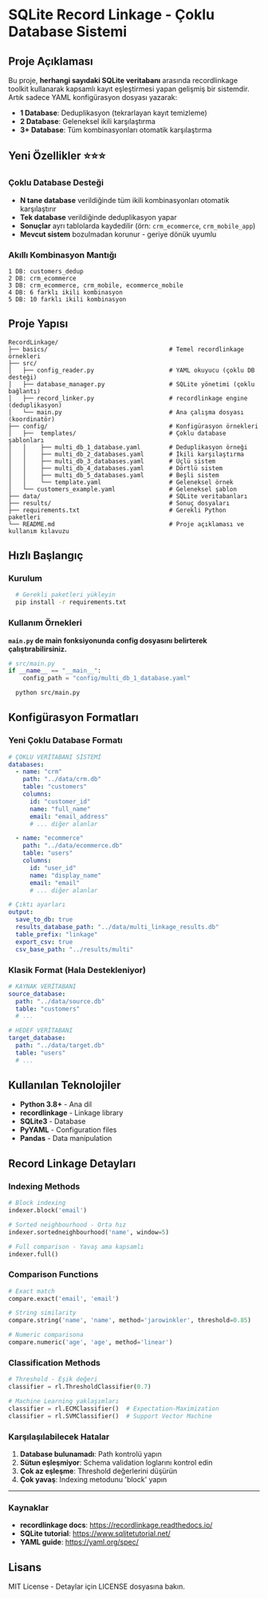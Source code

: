 # SQLite Record Linkage - Çoklu Database Sistemi

## Proje Açıklaması

Bu proje, **herhangi sayıdaki SQLite veritabanı** arasında recordlinkage toolkit kullanarak kapsamlı kayıt eşleştirmesi yapan gelişmiş bir sistemdir. Artık sadece YAML konfigürasyon dosyası yazarak:

- **1 Database**: Deduplikasyon (tekrarlayan kayıt temizleme)
- **2 Database**: Geleneksel ikili karşılaştırma  
- **3+ Database**: Tüm kombinasyonları otomatik karşılaştırma

## Yeni Özellikler ⭐️⭐️⭐️

### Çoklu Database Desteği
- **N tane database** verildiğinde tüm ikili kombinasyonları otomatik karşılaştırır
- **Tek database** verildiğinde deduplikasyon yapar
- **Sonuçlar** ayrı tablolarda kaydedilir (örn: `crm_ecommerce`, `crm_mobile_app`)
- **Mevcut sistem** bozulmadan korunur - geriye dönük uyumlu

### Akıllı Kombinasyon Mantığı
```
1 DB: customers_dedup
2 DB: crm_ecommerce  
3 DB: crm_ecommerce, crm_mobile, ecommerce_mobile
4 DB: 6 farklı ikili kombinasyon
5 DB: 10 farklı ikili kombinasyon
```

## Proje Yapısı

```
RecordLinkage/
├── basics/                                  # Temel recordlinkage örnekleri
├── src/                          
│   ├── config_reader.py                     # YAML okuyucu (çoklu DB desteği)
│   ├── database_manager.py                  # SQLite yönetimi (çoklu bağlantı)
│   ├── record_linker.py                     # recordlinkage engine (deduplikasyon)
│   └── main.py                              # Ana çalışma dosyası (koordinatör)
├── config/                                  # Konfigürasyon örnekleri 
│   ├──  templates/                          # Çoklu database şablonları
│   │    ├── multi_db_1_database.yaml        # Deduplikasyon örneği
│   │    ├── multi_db_2_databases.yaml       # İkili karşılaştırma
│   │    ├── multi_db_3_databases.yaml       # Üçlü sistem
│   │    ├── multi_db_4_databases.yaml       # Dörtlü sistem
│   │    ├── multi_db_5_databases.yaml       # Beşli sistem
│   │    └── template.yaml                   # Geleneksel örnek
│   └── customers_example.yaml               # Geleneksel şablon
├── data/                                    # SQLite veritabanları
├── results/                                 # Sonuç dosyaları
├── requirements.txt                         # Gerekli Python paketleri
└── README.md                                # Proje açıklaması ve kullanım kılavuzu

```

## Hızlı Başlangıç

### Kurulum

```bash
  # Gerekli paketleri yükleyin
  pip install -r requirements.txt
```

### Kullanım Örnekleri
**`main.py` de main fonksiyonunda config dosyasını belirterek çalıştırabilirsiniz.**
 

```python
# src/main.py
if __name__ == "__main__":
    config_path = "config/multi_db_1_database.yaml"
```
```bash
  python src/main.py 
```


## Konfigürasyon Formatları

### Yeni Çoklu Database Formatı

```yaml
# ÇOKLU VERİTABANI SİSTEMİ
databases:
  - name: "crm"
    path: "../data/crm.db"
    table: "customers"
    columns:
      id: "customer_id"
      name: "full_name"
      email: "email_address"
      # ... diğer alanlar

  - name: "ecommerce"  
    path: "../data/ecommerce.db"
    table: "users"
    columns:
      id: "user_id"
      name: "display_name"
      email: "email"
      # ... diğer alanlar

# Çıktı ayarları
output:
  save_to_db: true
  results_database_path: "../data/multi_linkage_results.db"
  table_prefix: "linkage"
  export_csv: true
  csv_base_path: "../results/multi"
```

### Klasik Format (Hala Destekleniyor)

```yaml
# KAYNAK VERİTABANI
source_database:
  path: "../data/source.db"
  table: "customers"
  # ...

# HEDEF VERİTABANI  
target_database:
  path: "../data/target.db"
  table: "users"
  # ...
```


## Kullanılan Teknolojiler

- **Python 3.8+** - Ana dil
- **recordlinkage** - Linkage library
- **SQLite3** - Database
- **PyYAML** - Configuration files
- **Pandas** - Data manipulation

## Record Linkage Detayları

### Indexing Methods

```python
# Block indexing
indexer.block('email')

# Sorted neighbourhood - Orta hız
indexer.sortedneighbourhood('name', window=5)

# Full comparison - Yavaş ama kapsamlı
indexer.full()
```

### Comparison Functions

```python
# Exact match
compare.exact('email', 'email')

# String similarity
compare.string('name', 'name', method='jarowinkler', threshold=0.85)

# Numeric comparisona
compare.numeric('age', 'age', method='linear')
```

### Classification Methods

```python
# Threshold - Eşik değeri
classifier = rl.ThresholdClassifier(0.7)

# Machine Learning yaklaşımları
classifier = rl.ECMClassifier()  # Expectation-Maximization
classifier = rl.SVMClassifier()  # Support Vector Machine
```



### Karşılaşılabilecek Hatalar
1. **Database bulunamadı**: Path kontrolü yapın
2. **Sütun eşleşmiyor**: Schema validation loglarını kontrol edin  
3. **Çok az eşleşme**: Threshold değerlerini düşürün
4. **Çok yavaş**: Indexing metodunu 'block' yapın

---

### Kaynaklar

- **recordlinkage docs**: https://recordlinkage.readthedocs.io/
- **SQLite tutorial**: https://www.sqlitetutorial.net/
- **YAML guide**: https://yaml.org/spec/



## Lisans

MIT License - Detaylar için LICENSE dosyasına bakın.
